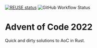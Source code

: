 <!--
SPDX-FileCopyrightText: 2022 Sebastian Andersson <sebastian@bittr.nu>

SPDX-License-Identifier: GPL-3.0-or-later
-->

[![REUSE status](https://api.reuse.software/badge/github.com/bofh69/aoc_2022)](https://api.reuse.software/info/github.com/bofh69/aoc_2022)
![GitHub Workflow Status](https://img.shields.io/github/workflow/status/bofh69/aoc_2022/Continuous%20Integration)

# Advent of Code 2022

Quick and dirty solutions to AoC in Rust.
